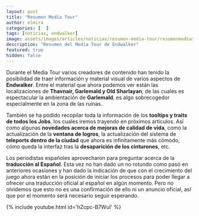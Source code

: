 ```yaml
---
layout: post
title: "Resumen Media Tour"
author: elmira
categories: [  ]
tags: [noticias, endwalker]
image: assets/images/articles/noticias/resumen-media-tour/resumenmediatour.jpg
description: "Resumen del Media Tour de Endwalker"
featured: true
hidden: false
---
```


Durante el Media Tour varios creadores de contenido han tenido la posibilidad de traer información y material visual de varios aspectos de **Endwalker**.
Entre el material que ahora podemos ver están las localizaciones de **Thavnair, Garlemald y Old Sharlayan**; de las cuales es espectacular la ambientación de **Garlemald**, es algo sobrecogedor especialmente en la zona de las ruinas.

También se ha podido recopilar toda la información de los **tooltips y traits de todos los Jobs**, los cuales iremos trayendo en próximos artículos. Así como algunas **novedades acerca de mejoras de calidad de vida**, como la actualización de la **ventana de logros**, la actualización del sistema de **teleports dentro de la ciudad** que ahora es infinitamente más cómodo, cómo queda la interfaz tras la **desaparición de los cinturones**, etc.

Los periodistas españoles aprovecharon para preguntar acerca de la **traducción al Español**. Esta vez no han dado un no rotundo como pasó en anteriores ocasiones y han dado la indicación de que con el crecimiento del juego ahora están en la posición de iniciar los procesos para poder llegar a ofrecer una traducción oficial al español en algún momento. Pero no olvidemos que esto no es una confirmación de ello ni un anuncio oficial, así que por el momento será necesario seguir esperando. 

{% include youtube.html id='hZcpc-B7WuI' %}